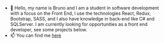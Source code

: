 - 👋 Hello, my name is Bruno and I am a student in software development with a focus on the Front End, I use the technologies React, Redux, Bootstrap, SASS, and I also have knowledge in back-end like C# and SQLServer. I am currently looking for opportunities as a front end developer, see some projects below.
- 📫 You can find me [here](https://www.linkedin.com/in/brunoumbelino/)

<!---
BrunoUmbelino/BrunoUmbelino is a ✨ special ✨ repository because its `README.md` (this file) appears on your GitHub profile.
You can click the Preview link to take a look at your changes.
--->
